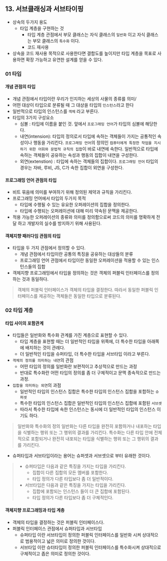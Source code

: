 ## 13. 서브클래싱과 서브타이핑

- 상속의 두가지 용도
   - 타입 계층을 구현하는 것
       - 타입 계층 관점에서 부모 클래스는 자식 클래스의 `일반화` 이고 자식 클래스는 부모 클래스의 `특수화` 이다.
       - 코드 재사용
- 상속을 코드 재사용 목적으로 사용한다면 결합도를 높이지만 타입 계층을 목표로 사용하면 확장 가능하고 유연한 설계를 얻을 수 있다. 

### 01 타입

#### 개념 관점의 타입
- 개념 관점에서 타입이란 우리가 인지하는 세상의 사물의 종류를 의미/
- 어떤 대상이 타입으로 분류될 때 그 대상을 타입의 `인스턴스`라고 한다
- 일반적으로 타입의 인스턴스를 `객체` 라고 부른다. 
- 타입의 3가지 구성요소
    - 심볼 : 타입에 이름을 붙인 것. 앞에서 `프로그래밍 언어`가 타입의 심볼에 해당한다. 
    - 내연(intension): 타입의 정의로서 타입에 속하는 객체들이 가지는 공통적인 속성이나 행동을 가리킨다. `프로그래밍 언어`의 정의인 `컴퓨터에게 특정한 작업을 지시하기 위한 어휘와 문법적 규칙의 집합`이 바로 내연에 속한다. 일반적으로 타입에 속하는 객체들이 공유하는 속성과 행동의 집합이 내연을 구성한다. 
    - 외연(extenstion) : 타입에 속하는 객체들의 집합이다. `프로그래밍 언어` 타입의 경우는 자바, 루비, JS, C가 속한 집합이 외연을 구성한다. 

#### 프로그래밍 언어 관점의 타입
- 비트 묶음에 의미를 부여하기 위해 정의된 제약과 규칙을 가리킨다.
- 프로그래밍 언어에서 타입의 두가지 목적
    - 타입에 수행될 수 있는 유요한 오퍼레이션의 집합을 정의한다.
    - 타입에 수행되는 오퍼레이션에 대해 미리 약속된 문맥을 제공한다. 
- 적용 가능한 오퍼레이션의 종류와 의미를 정의함으로써 코드의 의미를 명확하게 전달 하고 개발자의 실수를 방지하기 위해 사용된다. 

#### 객체지향 패러다임 관점의 타입
- 타입을 두 가지 관점에서 정의할 수 있다.
    - 개념 관점에서 타입이란 공통의 특징을 공유하는 대상들의 분류
    - 프로그래밍 언어 관점에서 타입이란 동일한 오퍼레이션을 적용할 수 있는 인스턴스들의 집합
- 객체지향 프로그래밍에서 타입을 정의하는 것은 객체의 퍼블릭 인터페이스를 정의하는 것과 동일하다. 

> 객체의 퍼블릭 인터페이스가 객체의 타입을 결정한다. 따라서 동일한 퍼블릭 인터페이스를 제공하는 객체들은 동일한 타입으로 분류된다. 

### 02 타입 계층

#### 타입 사이의 포함관계 
- 타입들은 일반화와 특수화 관계를 가진 계층으로 표현할 수 있다. 
    - 타입 계층을 표현할 때는 더 일반적인 타입을 위쪽에, 더 특수한 타입을 아래쪽에 배치하는 것이 관례다. 
    - 더 일반적인 타입을 슈퍼타입, 더 특수한 타입을 서브타입 이라고 부른다. 
- `객체의 정의를 의미하는 내연`의 관점
    - 어떤 타입의 정의를 일반화란 보편적이고 추상적으로 만드는 과정
    - 반대로 특수화란 어떤 타입의 정의를 좀 더 구체적이고 문맥 종속적으로 만드는 과정.
- `집합을 의미하는 외연`의 과점
    - 일반적인 타입의 인스턴스 집합은 특수한 타입의 인스턴스 집합을 포합하는 `슈퍼셋`
    - 특수한 타입의 인스턴스 집합은 일반적인 타입의 인스턴스 집합에 포함된 `서브셋`
    - 따라서 특수한 타입에 속한 인스턴스는 동시에 더 일반적인 타입의 인스턴스 이기도 하다. 
> 일반화와 특수화의 정의
> 일반화는 다른 타입을 완전히 포함하거나 내포하는 타입을 식별하는 행위 또는 그 행위의 결과를 가리킨다.
> 특수화는 다른 타입 안에 전체적으로 포함되거나 완전히 내포되는 타입을 식별하는 행위 또는 그 행위의 결과를 가리킨다. 

- 슈퍼타입과 서브타입이라는 용어는 슈퍼셋과 서브셋으로 부터 유래한 것이다. 
> - 슈퍼타입은 다음과 같은 특징을 가지는 타입을 가리킨다. 
>    - 집합이 다른 집합의 모든 멤버를 포함한다.
>    - 타입 정의가 다른 타입보다 좀 더 일반적이다.
> - 서브타입은 다음과 같은 특징을 가지는 타입을 가리킨다.
>    - 집합에 포함되는 인스턴스 들이 더 큰 집합에 포함된다.
>    - 타입 정의가 다른 타입보다 좀 더 구체적인다. 

#### 객체지향 프로그래밍과 타입 계층
- 객체의 타입을 결정하는 것은 퍼블릭 인터페이스다.
- 퍼블릭 인터페이스 관점에서 슈퍼타입과 서브타입
    - 슈퍼타입 이란 서브타입이 정의한 퍼블릭 인터페이스를 일반화 시켜 상대적으로 범용적이고 넓은 의미로 정의한 것이다.
    - 서브타입 이란 슈터타입이 정의한 퍼블릭 인터페이스를 특수화시켜 상대적으로 구체적이고 좁은 의미로 정의한 것이다. 
